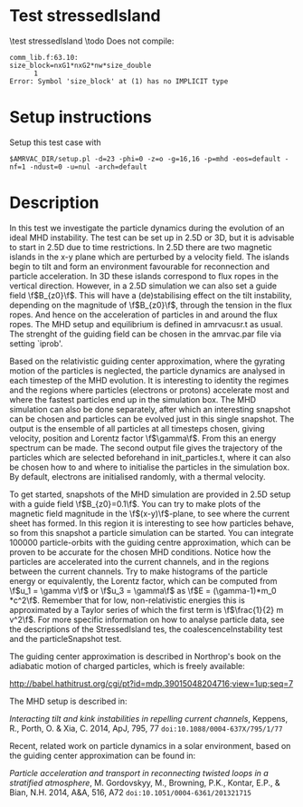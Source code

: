 # Test stressedIsland

\test stressedIsland
\todo Does not compile:

    comm_lib.f:63.10:
    size_block=nxG1*nxG2*nw*size_double
          1
    Error: Symbol 'size_block' at (1) has no IMPLICIT type

# Setup instructions

Setup this test case with

    $AMRVAC_DIR/setup.pl -d=23 -phi=0 -z=o -g=16,16 -p=mhd -eos=default -nf=1 -ndust=0 -u=nul -arch=default

# Description

In this test we investigate the particle dynamics during the evolution of an
ideal MHD instability. The test can be set up in 2.5D or 3D, but it is advisable
to start in 2.5D due to time restrictions. In 2.5D there are two magnetic
islands in the x-y plane which are perturbed by a velocity field. The islands
begin to tilt and form an environment favourable for reconnection and particle
acceleration. In 3D these islands correspond to flux ropes in the vertical
direction. However, in a 2.5D simulation we can also set a guide field
\f$B_{z0}\f$. This will have a (de)stabilising effect on the tilt instability,
depending on the magnitude of \f$B_{z0}\f$, through the tension in the flux
ropes. And hence on the acceleration of particles in and around the flux ropes.
The MHD setup and equilibrium is defined in amrvacusr.t as usual. The strenght
of the guiding field can be chosen in the amrvac.par file via setting `iprob'.

Based on the relativistic guiding center approximation, where the gyrating
motion of the particles is neglected, the particle dynamics are analysed in each
timestep of the MHD evolution. It is interesting to identity the regimes and the
regions where particles (electrons or protons) accelerate most and where the
fastest particles end up in the simulation box. The MHD simulation can also be
done separately, after which an interesting snapshot can be chosen and particles
can be evolved just in this single snapshot. The output is the ensemble of all
particles at all timesteps chosen, giving velocity, position and Lorentz factor
\f$\gamma\f$. From this an energy spectrum can be made. The second output file
gives the trajectory of the particles which are selected beforehand in
init\_particles.t, where it can also be chosen how to and where to initialise
the particles in the simulation box. By default, electrons are initialised
randomly, with a thermal velocity.

To get started, snapshots of the MHD simulation are provided in 2.5D setup with
a guide field \f$B_{z0}=0.1\f$. You can try to make plots of the magnetic field
magnitude in the \f$(x-y)\f$-plane, to see where the current sheet has formed.
In this region it is interesting to see how particles behave, so from this
snapshot a particle simulation can be started. You can integrate 100000
particle-orbits with the guiding centre approximation, which can be proven to be
accurate for the chosen MHD conditions. Notice how the particles are accelerated
into the current channels, and in the regions between the current channels. Try
to make histograms of the particle energy or equivalently, the Lorentz factor,
which can be computed from \f$u_1 = \gamma v\f$ or \f$u_3 = \gamma\f$ as \f$E =
(\gamma-1)*m_0 *c^2\f$. Remember that for low, non-relativistic energies this is
approximated by a Taylor series of which the first term is \f$\frac{1}{2} m
v^2\f$. For more specific information on how to analyse particle data, see the
descriptions of the StressedIsland tes, the coalescenceInstability test and the
particleSnapshot test.

The guiding center approximation is described in Northrop's book on the
adiabatic motion of charged particles, which is freely available:

http://babel.hathitrust.org/cgi/pt?id=mdp.39015048204716;view=1up;seq=7

The MHD setup is described in:

*Interacting tilt and kink instabilities in repelling current channels*, Keppens, R., Porth, O. \& Xia, C. 2014, ApJ, 795, 77 `doi:10.1088/0004-637X/795/1/77 `

Recent, related work on particle dynamics in a solar environment, based on the guiding center approximation can be found in:

*Particle acceleration and transport in reconnecting twisted loops in a
stratified atmosphere*, M. Gordovskyy, M., Browning, P.K., Kontar, E.P., \&
Bian, N.H. 2014, A\&A, 516, A72 `doi:10.1051/0004-6361/201321715`


